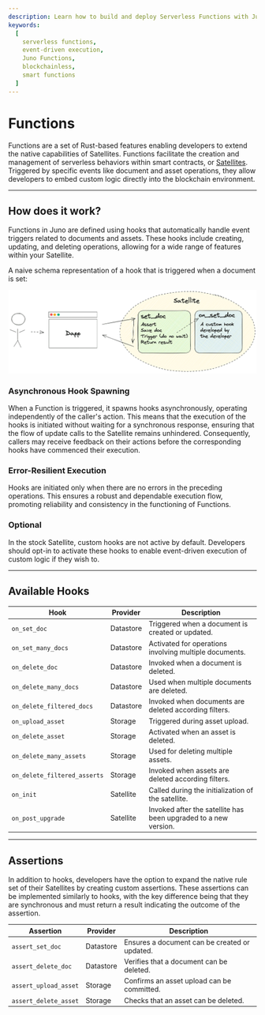 ```yaml
---
description: Learn how to build and deploy Serverless Functions with Juno, enabling event-driven execution without blockchain constraints.
keywords:
  [
    serverless functions,
    event-driven execution,
    Juno Functions,
    blockchainless,
    smart functions
  ]
---
```


# Functions

Functions are a set of Rust-based features enabling developers to extend the native capabilities of Satellites. Functions facilitate the creation and management of serverless behaviors within smart contracts, or [Satellites](../../terminology.md#satellite). Triggered by specific events like document and asset operations, they allow developers to embed custom logic directly into the blockchain environment.

---

## How does it work?

Functions in Juno are defined using hooks that automatically handle event triggers related to documents and assets. These hooks include creating, updating, and deleting operations, allowing for a wide range of features within your Satellite.

A naive schema representation of a hook that is triggered when a document is set:

![Functions hooks flow](../../img/functions.png)

### Asynchronous Hook Spawning

When a Function is triggered, it spawns hooks asynchronously, operating independently of the caller's action. This means that the execution of the hooks is initiated without waiting for a synchronous response, ensuring that the flow of update calls to the Satellite remains unhindered. Consequently, callers may receive feedback on their actions before the corresponding hooks have commenced their execution.

### Error-Resilient Execution

Hooks are initiated only when there are no errors in the preceding operations. This ensures a robust and dependable execution flow, promoting reliability and consistency in the functioning of Functions.

### Optional

In the stock Satellite, custom hooks are not active by default. Developers should opt-in to activate these hooks to enable event-driven execution of custom logic if they wish to.

---

## Available Hooks

| Hook                         | Provider  | Description                                                     |
| ---------------------------- | --------- | --------------------------------------------------------------- |
| `on_set_doc`                 | Datastore | Triggered when a document is created or updated.                |
| `on_set_many_docs`           | Datastore | Activated for operations involving multiple documents.          |
| `on_delete_doc`              | Datastore | Invoked when a document is deleted.                             |
| `on_delete_many_docs`        | Datastore | Used when multiple documents are deleted.                       |
| `on_delete_filtered_docs`    | Datastore | Invoked when documents are deleted according filters.           |
| `on_upload_asset`            | Storage   | Triggered during asset upload.                                  |
| `on_delete_asset`            | Storage   | Activated when an asset is deleted.                             |
| `on_delete_many_assets`      | Storage   | Used for deleting multiple assets.                              |
| `on_delete_filtered_asserts` | Storage   | Invoked when assets are deleted according filters.              |
| `on_init`                    | Satellite | Called during the initialization of the satellite.              |
| `on_post_upgrade`            | Satellite | Invoked after the satellite has been upgraded to a new version. |

---

## Assertions

In addition to hooks, developers have the option to expand the native rule set of their Satellites by creating custom assertions. These assertions can be implemented similarly to hooks, with the key difference being that they are synchronous and must return a result indicating the outcome of the assertion.

| Assertion             | Provider  | Description                                   |
| --------------------- | --------- | --------------------------------------------- |
| `assert_set_doc`      | Datastore | Ensures a document can be created or updated. |
| `assert_delete_doc`   | Datastore | Verifies that a document can be deleted.      |
| `assert_upload_asset` | Storage   | Confirms an asset upload can be committed.    |
| `assert_delete_asset` | Storage   | Checks that an asset can be deleted.          |
